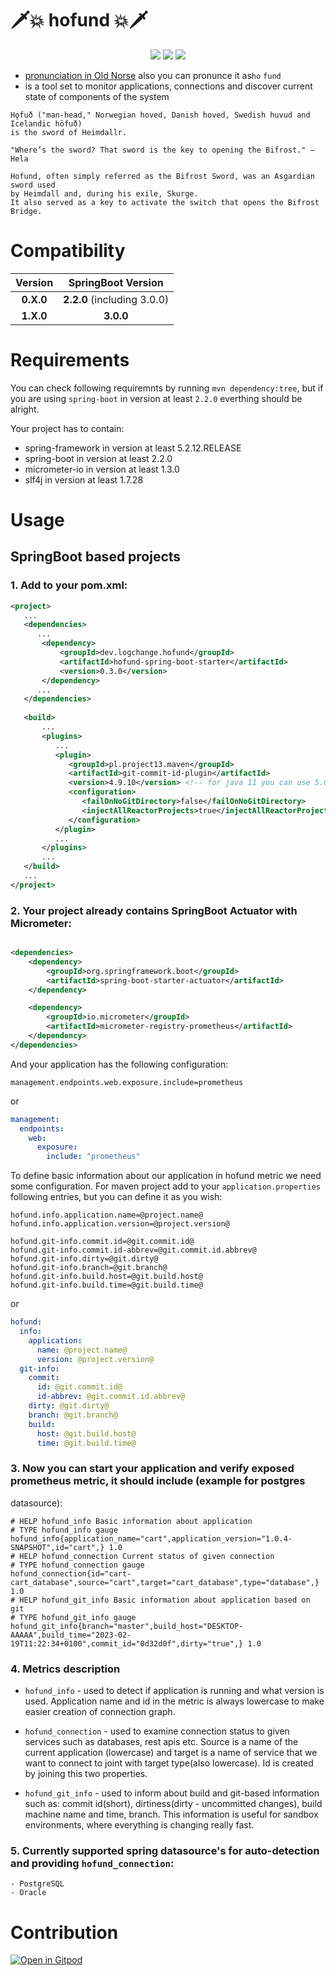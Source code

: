 # 🗡️💥 hofund 💥🗡️

<p align="center">
    <a href="https://github.com/logchange/hofund/graphs/contributors" alt="Contributors">
        <img src="https://img.shields.io/github/contributors/logchange/hofund" /></a>
    <a href="https://github.com/logchange/hofund/pulse" alt="Activity">
        <img src="https://img.shields.io/github/commit-activity/m/logchange/hofund" /></a>
    <a href="https://search.maven.org/search?q=g:%22dev.logchange.hofund%22%20AND%20a:%22hofund-spring-boot-starter%22" alt="Maven Central">
        <img src="https://img.shields.io/maven-central/v/dev.logchange.hofund/hofund-spring-boot-starter.svg?label=Maven%20Central" /></a>
</p>

- [pronunciation in Old Norse](https://forvo.com/word/h%C7%ABfu%C3%B0/) also you can pronunce it as`ho` `fund`
- is a tool set to monitor applications, connections and discover current state of components of the system

```
Hǫfuð ("man-head," Norwegian hoved, Danish hoved, Swedish huvud and Icelandic höfuð) 
is the sword of Heimdallr.

"Where’s the sword? That sword is the key to opening the Bifrost." ― Hela

Hofund, often simply referred as the Bifrost Sword, was an Asgardian sword used 
by Heimdall and, during his exile, Skurge. 
It also served as a key to activate the switch that opens the Bifrost Bridge.
```

# Compatibility

|  Version  |     SpringBoot Version      |
|:---------:|:---------------------------:|
| **0.X.0** | **2.2.0** (including 3.0.0) |
| **1.X.0** |        **3.0.0**            |

# Requirements

You can check following requiremnts by running `mvn dependency:tree`, but if you are using `spring-boot` in version at
least `2.2.0` everthing should be alright.

Your project has to contain:

- spring-framework in version at least 5.2.12.RELEASE
- spring-boot in version at least 2.2.0
- micrometer-io in version at least 1.3.0
- slf4j in version at least 1.7.28

# Usage

## SpringBoot based projects

### 1. Add to your pom.xml:

```xml
<project>
   ...
   <dependencies>
      ...
       <dependency>
           <groupId>dev.logchange.hofund</groupId>
           <artifactId>hofund-spring-boot-starter</artifactId>
           <version>0.3.0</version>
       </dependency>
      ...
   </dependencies>
   
   <build>
       ...
       <plugins>
          ...
          <plugin>
             <groupId>pl.project13.maven</groupId>
             <artifactId>git-commit-id-plugin</artifactId>
             <version>4.9.10</version> <!-- for java 11 you can use 5.0.0 (https://github.com/git-commit-id/git-commit-id-maven-plugin#relocation-of-the-project) -->
             <configuration>
                <failOnNoGitDirectory>false</failOnNoGitDirectory>
                <injectAllReactorProjects>true</injectAllReactorProjects>
             </configuration>
          </plugin>
          ...
       </plugins>
       ...
   </build>
   ...
</project>
```

### 2. Your project already contains SpringBoot Actuator with Micrometer:

```xml

<dependencies>
    <dependency>
        <groupId>org.springframework.boot</groupId>
        <artifactId>spring-boot-starter-actuator</artifactId>
    </dependency>

    <dependency>
        <groupId>io.micrometer</groupId>
        <artifactId>micrometer-registry-prometheus</artifactId>
    </dependency>
</dependencies>
```

And your application has the following configuration:

```properties
management.endpoints.web.exposure.include=prometheus
```

or

```yaml
management:
  endpoints:
    web:
      exposure:
        include: "prometheus"
```

To define basic information about our application in hofund metric we need some configuration.
For maven project add to your `application.properties` following entries, but you can define it as you wish:

```properties
hofund.info.application.name=@project.name@
hofund.info.application.version=@project.version@

hofund.git-info.commit.id=@git.commit.id@
hofund.git-info.commit.id-abbrev=@git.commit.id.abbrev@
hofund.git-info.dirty=@git.dirty@
hofund.git-info.branch=@git.branch@
hofund.git-info.build.host=@git.build.host@
hofund.git-info.build.time=@git.build.time@
```

or

```yaml
hofund:
  info:
    application:
      name: @project.name@
      version: @project.version@
  git-info:
    commit:
      id: @git.commit.id@
      id-abbrev: @git.commit.id.abbrev@
    dirty: @git.dirty@
    branch: @git.branch@
    build:
      host: @git.build.host@
      time: @git.build.time@
```

### 3. Now you can start your application and verify exposed prometheus metric, it should include (example for postgres
   datasource):

```text
# HELP hofund_info Basic information about application
# TYPE hofund_info gauge
hofund_info{application_name="cart",application_version="1.0.4-SNAPSHOT",id="cart",} 1.0
# HELP hofund_connection Current status of given connection
# TYPE hofund_connection gauge
hofund_connection{id="cart-cart_database",source="cart",target="cart_database",type="database",} 1.0
# HELP hofund_git_info Basic information about application based on git
# TYPE hofund_git_info gauge
hofund_git_info{branch="master",build_host="DESKTOP-AAAAA",build_time="2023-02-19T11:22:34+0100",commit_id="0d32d0f",dirty="true",} 1.0
```

### 4. Metrics description

   - `hofund_info` - used to detect if application is running and what version is used. Application name and id
     in the metric is always lowercase to make easier creation of connection graph.

   - `hofund_connection` - used to examine connection status to given services such as databases, rest apis etc.
     Source is a name of the current application (lowercase) and target is a name of service that we want to connect
     to joint with target type(also lowercase). Id is created by joining this two properties.

   - `hofund_git_info` - used to inform about build and git-based information such as: commit id(short),
     dirtiness(dirty - uncommitted changes), build machine name and time, branch. This information is useful
     for sandbox environments, where everything is changing really fast.

### 5. Currently supported spring datasource's for auto-detection and providing `hofund_connection`:
    - PostgreSQL
    - Oracle

# Contribution

[![Open in Gitpod](https://gitpod.io/button/open-in-gitpod.svg)](https://gitpod.io/#https://github.com/logchange/hofund)
